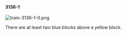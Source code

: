 #### 3136-1
![train-3136-1-0.png](https://github.com/lil-lab/nlvr/raw/master/nlvr/train/images/71/train-3136-1-0.png "train-3136-1-0.png")

There are at least two blue blocks above a yellow block.